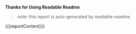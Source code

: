 **Thanks for Using Readable Readme**

> note: this report is auto-generated by readable-readme.

{{{reportContent}}}